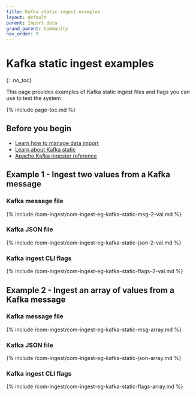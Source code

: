 ```yaml
---
title: Kafka static ingest examples
layout: default
parent: Import data
grand_parent: Community
nav_order: 9
---
```


# Kafka static ingest examples
{: .no_toc}

This page provides examples of Kafka static ingest files and flags you can use to test the system

{% include page-toc.md %}

## Before you begin

* [Learn how to manage data import](/docs/community/com-ingest/com-ingest-manage)
* [Learn about Kafka static](/docs/community/com-ingest/com-ingest-source-kafka-static)
* [Apache Kafka ingester reference](/docs/community/com-ingest/com-ingest-flags-kafka)

## Example 1 - Ingest two values from a Kafka message

### Kafka message file

{% include /com-ingest/com-ingest-eg-kafka-static-msg-2-val.md %}

### Kafka JSON file

{% include /com-ingest/com-ingest-eg-kafka-static-json-2-val.md %}

### Kafka ingest CLI flags

{% include /com-ingest/com-ingest-eg-kafka-static-flags-2-val.md %}

## Example 2 - Ingest an array of values from a Kafka message

### Kafka message file

{% include /com-ingest/com-ingest-eg-kafka-static-msg-array.md %}

### Kafka JSON file

{% include /com-ingest/com-ingest-eg-kafka-static-json-array.md %}

### Kafka ingest CLI flags

{% include /com-ingest/com-ingest-eg-kafka-static-flags-array.md %}
